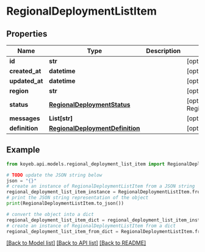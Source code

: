 # RegionalDeploymentListItem


## Properties

Name | Type | Description | Notes
------------ | ------------- | ------------- | -------------
**id** | **str** |  | [optional] 
**created_at** | **datetime** |  | [optional] 
**updated_at** | **datetime** |  | [optional] 
**region** | **str** |  | [optional] 
**status** | [**RegionalDeploymentStatus**](RegionalDeploymentStatus.md) |  | [optional] [default to RegionalDeploymentStatus.PENDING]
**messages** | **List[str]** |  | [optional] 
**definition** | [**RegionalDeploymentDefinition**](RegionalDeploymentDefinition.md) |  | [optional] 

## Example

```python
from koyeb.api.models.regional_deployment_list_item import RegionalDeploymentListItem

# TODO update the JSON string below
json = "{}"
# create an instance of RegionalDeploymentListItem from a JSON string
regional_deployment_list_item_instance = RegionalDeploymentListItem.from_json(json)
# print the JSON string representation of the object
print(RegionalDeploymentListItem.to_json())

# convert the object into a dict
regional_deployment_list_item_dict = regional_deployment_list_item_instance.to_dict()
# create an instance of RegionalDeploymentListItem from a dict
regional_deployment_list_item_from_dict = RegionalDeploymentListItem.from_dict(regional_deployment_list_item_dict)
```
[[Back to Model list]](../README.md#documentation-for-models) [[Back to API list]](../README.md#documentation-for-api-endpoints) [[Back to README]](../README.md)


